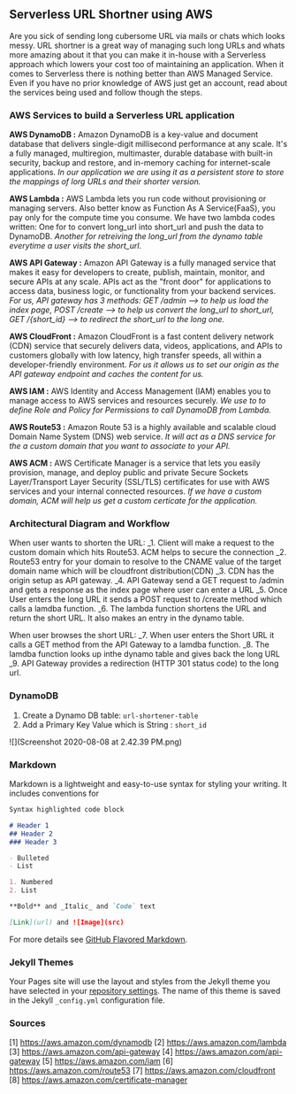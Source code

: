 ## Serverless URL Shortner using AWS

Are you sick of sending long cubersome URL via mails or chats which looks messy. URL shortner is a great way of managing such long URLs and whats more amazing about it that you can make it in-house with a Serverless approach which lowers your cost too of maintaining an application. When it comes to Serverless there is nothing better than AWS Managed Service. Even if you have no prior knowledge of AWS just get an account, read about the services being used and follow though the steps.

### AWS Services to build a Serverless URL application

**AWS DynamoDB :**  Amazon DynamoDB is a key-value and document database that delivers single-digit millisecond performance at any scale. It's a fully managed, multiregion, multimaster, durable database with built-in security, backup and restore, and in-memory caching for internet-scale applications. _In our application we are using it as a persistent store to store the mappings of lorg URLs and their shorter version._

**AWS Lambda :** AWS Lambda lets you run code without provisioning or managing servers. Also better know as Function As A Service(FaaS), you pay only for the compute time you consume. We have two lambda codes written: One for to convert long_url into short_url and push the data to DynamoDB. _Another for retreiving the long_url from the dynamo table everytime a user visits the short_url._

**AWS API Gateway :** Amazon API Gateway is a fully managed service that makes it easy for developers to create, publish, maintain, monitor, and secure APIs at any scale. APIs act as the "front door" for applications to access data, business logic, or functionality from your backend services. _For us, API gateway has 3 methods: GET /admin --> to help us load the index page, POST /create --> to help us convert the long_url to short_url, GET /{short_id}
 --> to redirect the short_url to the long one._
 
**AWS CloudFront :** Amazon CloudFront is a fast content delivery network (CDN) service that securely delivers data, videos, applications, and APIs to customers globally with low latency, high transfer speeds, all within a developer-friendly environment. _For us it allows us to set our origin as the API gateway endpoint and caches the content for us._
 
**AWS IAM :** AWS Identity and Access Management (IAM) enables you to manage access to AWS services and resources securely. _We use to to define Role and Policy for Permissions to call DynamoDB from Lambda._

**AWS Route53 :** Amazon Route 53 is a highly available and scalable cloud Domain Name System (DNS) web service. _It will act as a DNS service for the a custom domain that you want to associate to your API._

**AWS ACM :** AWS Certificate Manager is a service that lets you easily provision, manage, and deploy public and private Secure Sockets Layer/Transport Layer Security (SSL/TLS) certificates for use with AWS services and your internal connected resources. _If we have a custom domain, ACM will help us get a custom certicate for the application._

### Architectural Diagram and Workflow

When user wants to shorten the URL:
_1. Client will make a request to the custom domain which hits Route53. ACM helps to secure the connection
_2. Route53 entry for your domain to resolve to the CNAME value of the target domain name which will be cloudfront distribution(CDN)
_3. CDN has the origin setup as API gateway. 
_4. API Gateway send a GET request to /admin and gets a response as the index page where user can enter a URL
_5. Once User enters the long URL it sends a POST request to /create method which calls a lamdba function. 
_6. The lambda function shortens the URL and return the short URL. It also makes an entry in the dynamo table.

When user browses the short URL:
_7. When user enters the Short URL it calls a GET method from the API Gateway to a lamdba function.
_8. The lamdba function looks up inthe dynamo table and gives back the long URL
_9. API Gateway provides a redirection (HTTP 301 status code) to the long url.

### DynamoDB

1. Create a Dynamo DB table: ```url-shortener-table```
2. Add a Primary Key Value which is String : ```short_id```

![](Screenshot 2020-08-08 at 2.42.39 PM.png)

### Markdown

Markdown is a lightweight and easy-to-use syntax for styling your writing. It includes conventions for

```markdown
Syntax highlighted code block

# Header 1
## Header 2
### Header 3

- Bulleted
- List

1. Numbered
2. List

**Bold** and _Italic_ and `Code` text

[Link](url) and ![Image](src)
```

For more details see [GitHub Flavored Markdown](https://guides.github.com/features/mastering-markdown/).

### Jekyll Themes

Your Pages site will use the layout and styles from the Jekyll theme you have selected in your [repository settings](https://github.com/jeeri2204/AWS_URL_Shortner/settings). The name of this theme is saved in the Jekyll `_config.yml` configuration file.

### Sources 
[1] https://aws.amazon.com/dynamodb
[2] https://aws.amazon.com/lambda
[3] https://aws.amazon.com/api-gateway
[4] https://aws.amazon.com/api-gateway
[5] https://aws.amazon.com/iam
[6] https://aws.amazon.com/route53
[7] https://aws.amazon.com/cloudfront
[8] https://aws.amazon.com/certificate-manager

